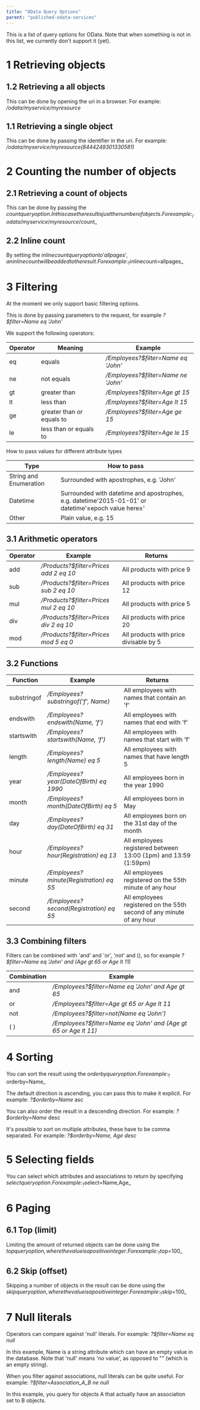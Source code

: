 ```yaml
---
title: "OData Query Options"
parent: "published-odata-services"
---
```


This is a list of query options for OData. Note that when something is not in this list, we currently don't support it (yet).

# 1 Retrieving objects

## 1.2 Retrieving a all objects

This can be done by opening the uri in a browser. For example: _/odata/myservice/myresource_

## 1.1 Retrieving a single object

This can be done by passing the identifier in the uri. For example: _/odata/myservice/myresource(8444249301330581)_

# 2 Counting the number of objects

## 2.1 Retrieving a count of objects

This can be done by passing the $count query option. In this case the result is just the number of objects. For example: _/odata/myservice/myresource/$count_

## 2.2 Inline count

By setting the $inlinecount query option to 'allpages', an inline count will be added to the result. For example: _?$inlinecount=allpages_

# 3 Filtering

At the moment we only support basic filtering options.

This is done by passing parameters to the request, for example _?$filter=Name eq 'John'_

We support the following operators:

| Operator | Meaning | Example |
| --- | --- | --- |
| eq | equals | _/Employees?$filter=Name eq 'John'_ |
| ne | not equals | _/Employees?$filter=Name ne 'John'_ |
| gt | greater than | _/Employees?$filter=Age gt 15_ |
| lt | less than | _/Employees?$filter=Age lt 15_ |
| ge | greater than or equals to | _/Employees?$filter=Age ge 15_ |
| le | less than or equals to | _/Employees?$filter=Age le 15_ |

How to pass values for different attribute types

| Type | How to pass |
| --- | --- |
| String and Enumeration | Surrounded with apostrophes, e.g. 'John' |
| Datetime | Surrounded with datetime and apostrophes, e.g. datetime'2015-01-01' or datetime'&leq;epoch value here&geq;' |
| Other | Plain value, e.g. 15 |

## 3.1 Arithmetic operators

| Operator | Example                              | Returns |
| ---      | ---                                  | ---     |
| add      | _/Products?$filter=Prices add 2 eq 10_ | All products with price 9 |
| sub      | _/Products?$filter=Prices sub 2 eq 10_ | All products with price 12 |
| mul      | _/Products?$filter=Prices mul 2 eq 10_ | All products with price 5 |
| div      | _/Products?$filter=Prices div 2 eq 10_ | All products with price 20 |
| mod      | _/Products?$filter=Prices mod 5 eq 0_  | All products with price divisable by 5 |

## 3.2 Functions

| Function     | Example                                 | Returns |
| ---          | ---                                     | ---     |
| substringof  | _/Employees?substringof('f', Name)_     | All employees with names that contain an 'f' |
| endswith     | _/Employees?endswith(Name, 'f')_        | All employees with names that end with 'f' |
| startswith   | _/Employees?startswith(Name, 'f')_      | All employees with names that start with 'f' |
| length       | _/Employees?length(Name) eq 5_          | All employees with names that have length 5 |
| year         | _/Employees?year(DateOfBirth) eq 1990_  | All employees born in the year 1990 |
| month        | _/Employees?month(DateOfBirth) eq 5_    | All employees born in May |
| day          | _/Employees?day(DateOfBirth) eq 31_     | All employees born on the 31st day of the month |
| hour         | _/Employees?hour(Registration) eq 13_   | All employees registered between 13:00 (1pm) and 13:59 (1:59pm) |
| minute       | _/Employees?minute(Registration) eq 55_ | All employees registered on the 55th minute of any hour |
| second       | _/Employees?second(Registration) eq 55_ | All employees registered on the 55th second of any minute of any hour |

## 3.3 Combining filters

Filters can be combined with 'and' and 'or', 'not' and (), so for example _?$filter=Name eq 'John' and (Age gt 65 or Age lt 11)_

| Combination | Example |
| --- | --- |
| and | _/Employees?$filter=Name eq 'John' and Age gt 65_ |
| or | _/Employees?$filter=Age gt 65 or Age lt 11_ |
| not | _/Employees?$filter=not(Name eq 'John')_ |
| ( ) | _/Employees?$filter=Name eq 'John' and (Age gt 65 or Age lt 11)_ |

# 4 Sorting

You can sort the result using the $orderby query option. For example: _?$orderby=Name_

The default direction is ascending, you can pass this to make it explicit. For example: _?$orderby=Name_ asc

You can also order the result in a descending direction. For example: _?$orderby=Name_ desc

It's possible to sort on multiple attributes, these have to be comma separated. For example: _?$orderby=Name, Age desc_

# 5 Selecting fields

You can select which attributes and associations to return by specifying $select query option. For example: _?$select=Name,Age_

# 6 Paging

## 6.1 Top (limit)

Limiting the amount of returned objects can be done using the $top query option, where the value is a positive integer. For example: _?$top=100_

## 6.2 Skip (offset)

Skipping a number of objects in the result can be done using the $skip query option, where the value is a positive integer. For example: _?$skip=100_

# 7 Null literals

Operators can compare against 'null' literals. For example: _?$filter=Name eq null_

In this example, Name is a string attribute which can have an empty value in the database. Note that 'null' means 'no value', as opposed to "" (which is an empty string).

When you filter against associations, null literals can be quite useful. For example: _?$filter=Association_A_B ne null_

In this example, you query for objects A that actually have an association set to B objects.
